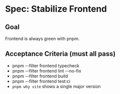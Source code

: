 # Spec: Stabilize Frontend

## Goal

Frontend is always green with pnpm.

## Acceptance Criteria (must all pass)

- pnpm --filter frontend typecheck
- pnpm --filter frontend lint --no-fix
- pnpm --filter frontend build
- pnpm --filter frontend test:ci
- `pnpm why vite` shows a single major version


